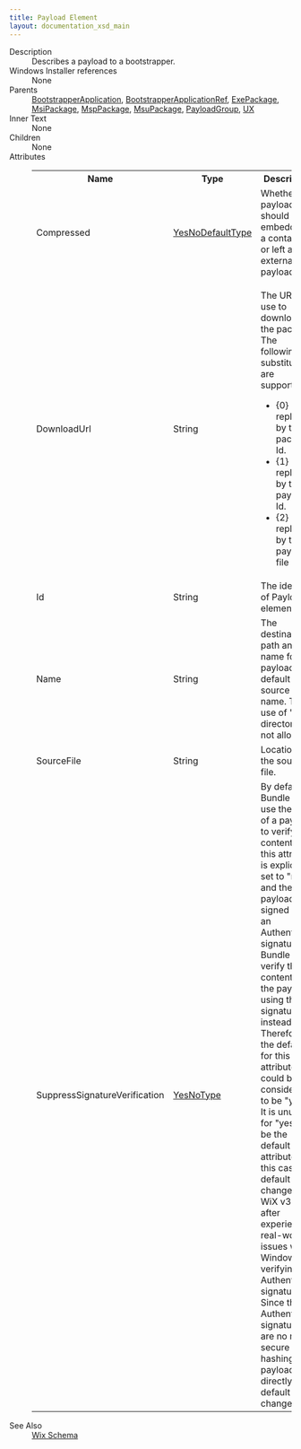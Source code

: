 ```yaml
---
title: Payload Element
layout: documentation_xsd_main
---
```

<dl>
  <dt>Description</dt>
  <dd>Describes a payload to a bootstrapper.</dd>
  <dt>Windows Installer references</dt>
  <dd>None</dd>
  <dt>Parents</dt>
  <dd>
    <a href="../bootstrapperapplication/">BootstrapperApplication</a>, <a href="../bootstrapperapplicationref/">BootstrapperApplicationRef</a>, <a href="../exepackage/">ExePackage</a>, <a href="../msipackage/">MsiPackage</a>, <a href="../msppackage/">MspPackage</a>, <a href="../msupackage/">MsuPackage</a>, <a href="../payloadgroup/">PayloadGroup</a>, <a href="../ux/">UX</a></dd>
  <dt>Inner Text</dt>
  <dd>None</dd>
  <dt>Children</dt>
  <dd>None</dd>
  <dt>Attributes</dt>
  <dd>
    <table cellspacing="0" cellpadding="0" class="schema">
      <tr>
        <th width="15%">Name</th>
        <th width="15%">Type</th>
        <th width="65%">Description</th>
        <th width="15%">Required</th>
      </tr>
      <tr>
        <td>Compressed</td>
        <td><a href="../simple_type_yesnodefaulttype/">YesNoDefaultType</a></td>
        <td>Whether the payload should be embedded in a container or left as an external payload.</td>
        <td>&nbsp;</td>
      </tr>
      <tr>
        <td>DownloadUrl</td>
        <td>String</td>
        <td><p>The URL to use to download the package. The following substitutions are supported:</p><ul><li>{0} is replaced by the package Id.</li><li>{1} is replaced by the payload Id.</li><li>{2} is replaced by the payload file name.</li></ul></td>
        <td>&nbsp;</td>
      </tr>
      <tr>
        <td>Id</td>
        <td>String</td>
        <td>The identifier of Payload element.</td>
        <td>&nbsp;</td>
      </tr>
      <tr>
        <td>Name</td>
        <td>String</td>
        <td>The destination path and file name for this payload. The default is the source file name. The use of '..' directories is not allowed.</td>
        <td>&nbsp;</td>
      </tr>
      <tr>
        <td>SourceFile</td>
        <td>String</td>
        <td>Location of the source file.</td>
        <td>Yes</td>
      </tr>
      <tr>
        <td>SuppressSignatureVerification</td>
        <td><a href="../simple_type_yesnotype/">YesNoType</a></td>
        <td>             By default, a Bundle will use the hash of a payload to verify its contents. If this attribute is explicitly set to "no"             and the payload is signed with an Authenticode signature the Bundle will verify the contents of the payload using the             signature instead. Therefore, the default for this attribute could be considered to be "yes". It is unusual for "yes" to             be the default of an attribute. In this case, the default was changed in WiX v3.9 after experiencing real-world issues             with Windows verifying Authenticode signatures. Since the Authenticode signatures are no more secure than hashing the             payloads directly, the default was changed.           </td>
        <td>&nbsp;</td>
      </tr>
    </table>
  </dd>
  <dt>See Also</dt>
  <dd>
    <a href="../">Wix Schema</a>
  </dd>
</dl>
